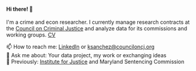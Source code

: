 #### Hi there! 👋 

I'm a crime and econ researcher. I currently manage research contracts at the [Council on Criminal Justice](https://counciloncj.org/) and analyze data for its commissions and working groups. [CV](https://github.com/kathysanchez/kathysanchez/blob/main/CLICK_HERE_Sanchez_CV.pdf)

📫 How to reach me: [LinkedIn](https://www.linkedin.com/in/kathy-sanchez-/) or ksanchez@counciloncj.org  
💬 Ask me about: Your data project, my work or exchanging ideas    
💼 Previously: [Institute for Justice](https://ij.org/) and Maryland Sentencing Commission 


<!--
**kathysanchez/kathysanchez** is a ✨ _special_ ✨ repository because its `README.md` (this file) appears on your GitHub profile.

Here are some ideas to get you started:

- 🔭 I’m currently working on ...
- 🌱 I’m currently learning ...
- 👯 I’m looking to collaborate on ...
- 🤔 I’m looking for help with ...
- 💬 Ask me about ...
- 📫 How to reach me: ...
- 😄 Pronouns: ...
- ⚡ Fun fact: ...
-->
